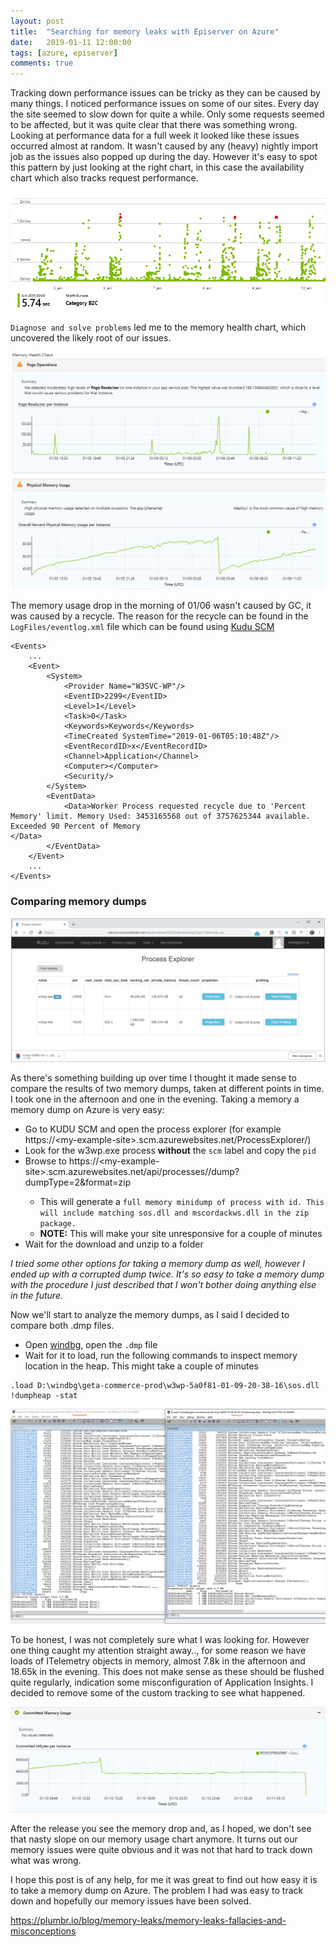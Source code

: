 ```yaml
---
layout: post
title:  "Searching for memory leaks with Episerver on Azure"
date:   2019-01-11 12:00:00
tags: [azure, episerver]
comments: true
---
```

Tracking down performance issues can be tricky as they can be caused by many things. I noticed performance issues on some of our sites. Every day the site seemed to slow down for quite a while. Only some requests seemed to be affected, but it was quite clear that there was something wrong. Looking at performance data for a full week it looked like these issues occurred almost at random. It wasn't caused by any (heavy) nightly import job as the issues also popped up during the day. However it's easy to spot this pattern by just looking at the right chart, in this case the availability chart which also tracks request performance.

<p class="centered-image">
	<img src="../assets/memory-leak/0.availability-chart.png" alt="Availability chart">
</p>

`Diagnose and solve problems` led me to the memory health chart, which uncovered the likely root of our issues. 

<p class="centered-image">
	<img src="../assets/memory-leak/1.memory-health.png" alt="Memory health">
</p>

The memory usage drop in the morning of 01/06 wasn't caused by GC, it was caused by a recycle. The reason for the recycle can be found in the `LogFiles/eventlog.xml` file which can be found using [Kudu SCM](https://blogs.msdn.microsoft.com/benjaminperkins/2017/11/08/how-to-access-kudu-scm-for-an-azure-app-service-environment-ase/)

```
<Events>
    ...
    <Event>
        <System>
            <Provider Name="W3SVC-WP"/>
            <EventID>2299</EventID>
            <Level>1</Level>
            <Task>0</Task>
            <Keywords>Keywords</Keywords>
            <TimeCreated SystemTime="2019-01-06T05:10:48Z"/>
            <EventRecordID>x</EventRecordID>
            <Channel>Application</Channel>
            <Computer></Computer>
            <Security/>
        </System>
        <EventData>
            <Data>Worker Process requested recycle due to 'Percent Memory' limit. Memory Used: 3453165568 out of 3757625344 available. Exceeded 90 Percent of Memory 
</Data>
        </EventData>
    </Event>
    ...
</Events>
```

### Comparing memory dumps

<p class="centered-image">
	<img src="../assets/memory-leak/kudu-memory-dump.png" alt="KUDU take a memory dump">
</p>

As there's something building up over time I thought it made sense to compare the results of two memory dumps, taken at different points in time. I took one in the afternoon and one in the evening. Taking a memory a memory dump on Azure is very easy: 

* Go to KUDU SCM and open the process explorer (for example https://\<my-example-site>.scm.azurewebsites.net/ProcessExplorer/)
* Look for the w3wp.exe process **without** the `scm` label and copy the `pid`
* Browse to https://\<my-example-site>.scm.azurewebsites.net/api/processes/<insert-pid-here>/dump?dumpType=2&format=zip
  * This will generate a `full memory minidump of process with id. This will include matching sos.dll and mscordackws.dll in the zip package.`
  * **NOTE:** This will make your site unresponsive for a couple of minutes
* Wait for the download and unzip to a folder

*I tried some other options for taking a memory dump as well, however I ended up with a corrupted dump twice. It's so easy to take a memory dump with the procedure I just described that I won't bother doing anything else in the future.*

Now we'll start to analyze the memory dumps, as I said I decided to compare both .dmp files.

* Open [windbg](https://docs.microsoft.com/en-us/windows-hardware/drivers/debugger/debugger-download-tools), open the `.dmp` file
* Wait for it to load, run the following commands to inspect memory location in the heap. This might take a couple of minutes

```
.load D:\windbg\geta-commerce-prod\w3wp-5a0f81-01-09-20-38-16\sos.dll
!dumpheap -stat
```

<p class="centered-image">
	<img src="../assets/memory-leak/memory-dumps.png" alt="Compare memory dumps">
</p>

To be honest, I was not completely sure what I was looking for. However one thing caught my attention straight away.., for some reason we have loads of ITelemetry objects in memory, almost 7.8k in the afternoon and 18.65k in the evening. This does not make sense as these should be flushed quite regularly, indication some misconfiguration of Application Insights. I decided to remove some of the custom tracking to see what happened.

<p class="centered-image">
	<img src="../assets/memory-leak/2.memory-usage-after.png" alt="Memory usage after">
</p>

After the release you see the memory drop and, as I hoped, we don't see that nasty slope on our memory usage chart anymore. It turns out our memory issues were quite obvious and it was not that hard to track down what was wrong.

I hope this post is of any help, for me it was great to find out how easy it is to take a memory dump on Azure. The problem I had was easy to track down and hopefully our memory issues have been solved.

https://plumbr.io/blog/memory-leaks/memory-leaks-fallacies-and-misconceptions